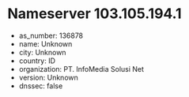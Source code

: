 # Nameserver 103.105.194.1

* as_number: 136878
* name: Unknown
* city: Unknown
* country: ID
* organization: PT. InfoMedia Solusi Net
* version: Unknown
* dnssec: false
